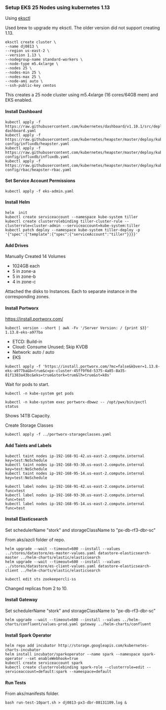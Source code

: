 ### Setup EKS 25 Nodes using kubernetes 1.13

Using [eksctl](https://eksctl.io/)

Used brew to upgrade my eksctl.  The older version did not support creating 1.13.

```
eksctl create cluster \
--name dj0813 \
--region us-east-2 \
--version 1.13 \
--nodegroup-name standard-workers \
--node-type m5.4xlarge \
--nodes 25 \
--nodes-min 25 \
--nodes-max 25 \
--node-ami auto \
--ssh-public-key centos
```

This creates a 25 node cluster using m5.4xlarge (16 cores/64GB mem) and EKS enabled.

#### Install Dashboard

```
kubectl apply -f https://raw.githubusercontent.com/kubernetes/dashboard/v1.10.1/src/deploy/recommended/kubernetes-dashboard.yaml
kubectl apply -f https://raw.githubusercontent.com/kubernetes/heapster/master/deploy/kube-config/influxdb/heapster.yaml
kubectl apply -f https://raw.githubusercontent.com/kubernetes/heapster/master/deploy/kube-config/influxdb/influxdb.yaml
kubectl apply -f https://raw.githubusercontent.com/kubernetes/heapster/master/deploy/kube-config/rbac/heapster-rbac.yaml
```

#### Set Service Account Permissions

```
kubectl apply -f eks-admin.yaml
```

#### Install Helm

```
helm  init
kubectl create serviceaccount --namespace kube-system tiller
kubectl create clusterrolebinding tiller-cluster-rule --clusterrole=cluster-admin --serviceaccount=kube-system:tiller
kubectl patch deploy --namespace kube-system tiller-deploy -p '{"spec":{"template":{"spec":{"serviceAccount":"tiller"}}}}'
```


#### Add Drives

Manually Created 14 Volumes
- 1024GB each
- 5 in zone-a
- 5 in zone-b
- 4 in zone-c

Attached the disks to Instances.  Each to separate instance in the corresponding zones.


#### Install Portworx

https://install.portworx.com/

```
kubectl version --short | awk -Fv '/Server Version: / {print $3}'
1.13.8-eks-a977ba
```

- ETCD: Build-in
- Cloud: Consume Unused; Skip KVDB
- Network: auto / auto
- EKS

```
kubectl apply -f 'https://install.portworx.com/?mc=false&kbver=1.13.8-eks-a977ba&b=true&c=px-cluster-45ff9f6d-5375-4a85-8a35-81f1383a43bc&eks=true&stork=true&lh=true&st=k8s'
```

Wait for pods to start.

```
kubectl -n kube-system get pods
```

```
kubectl -n kube-system exec portworx-dbwwz -- /opt/pwx/bin/pxctl status
```

Shows 14TB Capacity.

Create Storage Classes

```
kubectl apply -f ../portworx-storageclasses.yaml
```

#### Add Taints and Labels

```
kubectl taint nodes ip-192-168-91-42.us-east-2.compute.internal key=test:NoSchedule
kubectl taint nodes ip-192-168-93-30.us-east-2.compute.internal key=test:NoSchedule
kubectl taint nodes ip-192-168-95-14.us-east-2.compute.internal key=test:NoSchedule

kubectl label nodes ip-192-168-91-42.us-east-2.compute.internal func=test
kubectl label nodes ip-192-168-93-30.us-east-2.compute.internal func=test
kubectl label nodes ip-192-168-95-14.us-east-2.compute.internal func=test
```


#### Install Elasticsearch 


Set schedulerName "stork" and storageClassName to "px-db-rf3-dbr-sc"

From aks/azcli folder of repo.

```
helm upgrade --wait --timeout=600 --install --values ../stores/datastore/es-master-values.yaml datastore-elasticsearch-master ../helm-charts/elastic/elasticsearch
helm upgrade --wait --timeout=600 --install --values ../stores/datastore/es-client-values.yaml datastore-elasticsearch-client ../helm-charts/elastic/elasticsearch
```

```
kubectl edit sts zookeepercli-ss
```

Changed replicas from 2 to 10.

#### Install Gateway 

Set schedulerName "stork" and storageClassName to "px-db-rf3-dbr-sc"

```
helm upgrade --wait --timeout=600 --install --values ../helm-charts/confluent/values-prod.yaml gateway ../helm-charts/confluent
```

#### Install Spark Operator

```
helm repo add incubator http://storage.googleapis.com/kubernetes-charts-incubator
helm install incubator/sparkoperator --name spark --namespace spark-operator --set enableWebhook=true
kubectl create serviceaccount spark
kubectl create clusterrolebinding spark-role --clusterrole=edit --serviceaccount=default:spark --namespace=default
```

#### Run Tests

From aks/manifests folder.

```
bash run-test-10part.sh > dj0813-px3-dbr-08131109.log &
```
